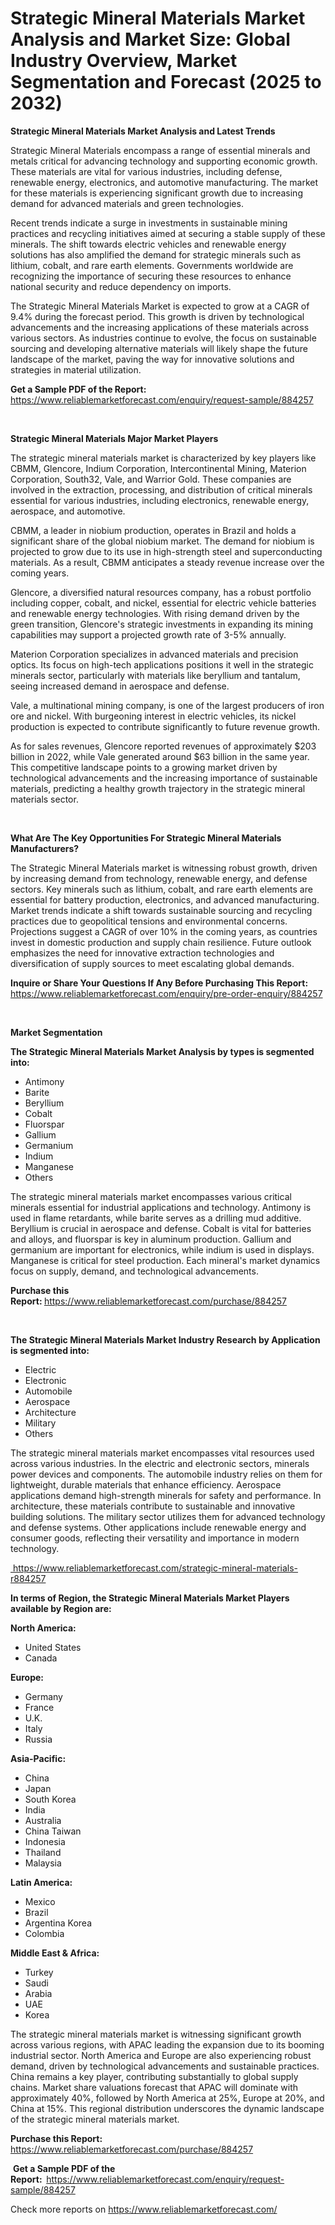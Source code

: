 <p><h1>Strategic Mineral Materials Market Analysis and Market Size: Global Industry Overview, Market Segmentation and Forecast (2025 to 2032)</h1></p><p><strong>Strategic Mineral Materials Market Analysis and Latest Trends</strong></p>
<p><p>Strategic Mineral Materials encompass a range of essential minerals and metals critical for advancing technology and supporting economic growth. These materials are vital for various industries, including defense, renewable energy, electronics, and automotive manufacturing. The market for these materials is experiencing significant growth due to increasing demand for advanced materials and green technologies.</p><p>Recent trends indicate a surge in investments in sustainable mining practices and recycling initiatives aimed at securing a stable supply of these minerals. The shift towards electric vehicles and renewable energy solutions has also amplified the demand for strategic minerals such as lithium, cobalt, and rare earth elements. Governments worldwide are recognizing the importance of securing these resources to enhance national security and reduce dependency on imports.</p><p>The Strategic Mineral Materials Market is expected to grow at a CAGR of 9.4% during the forecast period. This growth is driven by technological advancements and the increasing applications of these materials across various sectors. As industries continue to evolve, the focus on sustainable sourcing and developing alternative materials will likely shape the future landscape of the market, paving the way for innovative solutions and strategies in material utilization.</p></p>
<p><strong>Get a Sample PDF of the Report:&nbsp;</strong> <a href="https://www.reliablemarketforecast.com/enquiry/request-sample/884257?utm_campaign=3528&utm_medium=2&utm_source=Github&utm_content=ia&utm_term=02042025&utm_id=strategic-mineral-materials">https://www.reliablemarketforecast.com/enquiry/request-sample/884257</a></p>
<p>&nbsp;</p>
<p><strong>Strategic Mineral Materials Major Market Players</strong></p>
<p><p>The strategic mineral materials market is characterized by key players like CBMM, Glencore, Indium Corporation, Intercontinental Mining, Materion Corporation, South32, Vale, and Warrior Gold. These companies are involved in the extraction, processing, and distribution of critical minerals essential for various industries, including electronics, renewable energy, aerospace, and automotive.</p><p>CBMM, a leader in niobium production, operates in Brazil and holds a significant share of the global niobium market. The demand for niobium is projected to grow due to its use in high-strength steel and superconducting materials. As a result, CBMM anticipates a steady revenue increase over the coming years.</p><p>Glencore, a diversified natural resources company, has a robust portfolio including copper, cobalt, and nickel, essential for electric vehicle batteries and renewable energy technologies. With rising demand driven by the green transition, Glencore's strategic investments in expanding its mining capabilities may support a projected growth rate of 3-5% annually.</p><p>Materion Corporation specializes in advanced materials and precision optics. Its focus on high-tech applications positions it well in the strategic minerals sector, particularly with materials like beryllium and tantalum, seeing increased demand in aerospace and defense.</p><p>Vale, a multinational mining company, is one of the largest producers of iron ore and nickel. With burgeoning interest in electric vehicles, its nickel production is expected to contribute significantly to future revenue growth.</p><p>As for sales revenues, Glencore reported revenues of approximately $203 billion in 2022, while Vale generated around $63 billion in the same year. This competitive landscape points to a growing market driven by technological advancements and the increasing importance of sustainable materials, predicting a healthy growth trajectory in the strategic mineral materials sector.</p></p>
<p>&nbsp;</p>
<p><strong>What Are The Key Opportunities For Strategic Mineral Materials Manufacturers?</strong></p>
<p><p>The Strategic Mineral Materials market is witnessing robust growth, driven by increasing demand from technology, renewable energy, and defense sectors. Key minerals such as lithium, cobalt, and rare earth elements are essential for battery production, electronics, and advanced manufacturing. Market trends indicate a shift towards sustainable sourcing and recycling practices due to geopolitical tensions and environmental concerns. Projections suggest a CAGR of over 10% in the coming years, as countries invest in domestic production and supply chain resilience. Future outlook emphasizes the need for innovative extraction technologies and diversification of supply sources to meet escalating global demands.</p></p>
<p><strong>Inquire or Share Your Questions If Any Before Purchasing This Report:</strong> <a href="https://www.reliablemarketforecast.com/enquiry/pre-order-enquiry/884257?utm_campaign=3528&utm_medium=2&utm_source=Github&utm_content=ia&utm_term=02042025&utm_id=strategic-mineral-materials">https://www.reliablemarketforecast.com/enquiry/pre-order-enquiry/884257</a></p>
<p>&nbsp;</p>
<p><strong>Market Segmentation</strong></p>
<p><strong>The Strategic Mineral Materials Market Analysis by types is segmented into:</strong></p>
<p><ul><li>Antimony</li><li>Barite</li><li>Beryllium</li><li>Cobalt</li><li>Fluorspar</li><li>Gallium</li><li>Germanium</li><li>Indium</li><li>Manganese</li><li>Others</li></ul></p>
<p><p>The strategic mineral materials market encompasses various critical minerals essential for industrial applications and technology. Antimony is used in flame retardants, while barite serves as a drilling mud additive. Beryllium is crucial in aerospace and defense. Cobalt is vital for batteries and alloys, and fluorspar is key in aluminum production. Gallium and germanium are important for electronics, while indium is used in displays. Manganese is critical for steel production. Each mineral's market dynamics focus on supply, demand, and technological advancements.</p></p>
<p><strong>Purchase this Report:&nbsp;</strong><a href="https://www.reliablemarketforecast.com/purchase/884257?utm_campaign=3528&utm_medium=2&utm_source=Github&utm_content=ia&utm_term=02042025&utm_id=strategic-mineral-materials">https://www.reliablemarketforecast.com/purchase/884257</a></p>
<p>&nbsp;</p>
<p><strong>The Strategic Mineral Materials Market Industry Research by Application is segmented into:</strong></p>
<p><ul><li>Electric</li><li>Electronic</li><li>Automobile</li><li>Aerospace</li><li>Architecture</li><li>Military</li><li>Others</li></ul></p>
<p><p>The strategic mineral materials market encompasses vital resources used across various industries. In the electric and electronic sectors, minerals power devices and components. The automobile industry relies on them for lightweight, durable materials that enhance efficiency. Aerospace applications demand high-strength minerals for safety and performance. In architecture, these materials contribute to sustainable and innovative building solutions. The military sector utilizes them for advanced technology and defense systems. Other applications include renewable energy and consumer goods, reflecting their versatility and importance in modern technology.</p></p>
<p><a href="https://www.reliablemarketforecast.com/strategic-mineral-materials-r884257?utm_campaign=3528&utm_medium=2&utm_source=Github&utm_content=ia&utm_term=02042025&utm_id=strategic-mineral-materials">&nbsp;https://www.reliablemarketforecast.com/strategic-mineral-materials-r884257</a></p>
<p><strong>In terms of Region, the Strategic Mineral Materials Market Players available by Region are:</strong></p>
<p>
    <p> <strong> North America: </strong>
        <ul>
            <li>United States</li>
            <li>Canada</li>
        </ul>
        </p> 
    <p> <strong> Europe: </strong>
        <ul>
            <li>Germany</li>
            <li>France</li>
            <li>U.K.</li>
            <li>Italy</li>
            <li>Russia</li>
        </ul>
        </p> 
    <p> <strong> Asia-Pacific: </strong>
        <ul>
            <li>China</li>
            <li>Japan</li>
            <li>South Korea</li>
            <li>India</li>
            <li>Australia</li>
            <li>China Taiwan</li>
            <li>Indonesia</li>
            <li>Thailand</li>
            <li>Malaysia</li>
        </ul>
        </p> 
    <p> <strong> Latin America: </strong>
        <ul>
            <li>Mexico</li>
            <li>Brazil</li>
            <li>Argentina Korea</li>
            <li>Colombia</li>
        </ul>
        </p> 
    <p> <strong> Middle East & Africa: </strong>
        <ul>
            <li>Turkey</li>
            <li>Saudi</li>
            <li>Arabia</li>
            <li>UAE</li>
            <li>Korea</li>
        </ul>
    </p>
    </p>
<p><p>The strategic mineral materials market is witnessing significant growth across various regions, with APAC leading the expansion due to its booming industrial sector. North America and Europe are also experiencing robust demand, driven by technological advancements and sustainable practices. China remains a key player, contributing substantially to global supply chains. Market share valuations forecast that APAC will dominate with approximately 40%, followed by North America at 25%, Europe at 20%, and China at 15%. This regional distribution underscores the dynamic landscape of the strategic mineral materials market.</p></p>
<p><strong>Purchase this Report: </strong><a href="https://www.reliablemarketforecast.com/purchase/884257?utm_campaign=3528&utm_medium=2&utm_source=Github&utm_content=ia&utm_term=02042025&utm_id=strategic-mineral-materials">https://www.reliablemarketforecast.com/purchase/884257</a></p>
<p>&nbsp;<strong>Get a Sample PDF of the Report:&nbsp;&nbsp;</strong><a href="https://www.reliablemarketforecast.com/enquiry/request-sample/884257?utm_campaign=3528&utm_medium=2&utm_source=Github&utm_content=ia&utm_term=02042025&utm_id=strategic-mineral-materials">https://www.reliablemarketforecast.com/enquiry/request-sample/884257</a></p>
<p><strong></strong></p>
<p>Check more reports on <a href="https://www.reliablemarketforecast.com/?utm_campaign=3528&utm_medium=2&utm_source=Github&utm_content=ia&utm_term=02042025&utm_id=strategic-mineral-materials">https://www.reliablemarketforecast.com/</a></p>